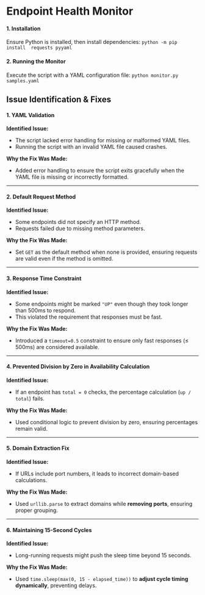 # Endpoint Health Monitor

#### 1. Installation
Ensure Python is installed, then install dependencies:
```python -m pip install  requests pyyaml```

#### 2. Running the Monitor
Execute the script with a YAML configuration file:
```python monitor.py samples.yaml```

## Issue Identification & Fixes

#### 1. YAML Validation
**Identified Issue:**  
- The script lacked error handling for missing or malformed YAML files.
- Running the script with an invalid YAML file caused crashes.

**Why the Fix Was Made:**  
- Added error handling to ensure the script exits gracefully when the YAML file is missing or incorrectly formatted.

---

#### 2. Default Request Method
**Identified Issue:**  
- Some endpoints did not specify an HTTP method.
- Requests failed due to missing method parameters.

**Why the Fix Was Made:**  
- Set `GET` as the default method when none is provided, ensuring requests are valid even if the method is omitted.

---

#### 3. Response Time Constraint
**Identified Issue:**  
- Some endpoints might be marked `"UP"` even though they took longer than 500ms to respond.
- This violated the requirement that responses must be fast.

**Why the Fix Was Made:**  
- Introduced a `timeout=0.5` constraint to ensure only fast responses (≤ 500ms) are considered available.

---

#### 4. Prevented Division by Zero in Availability Calculation
**Identified Issue:**  
- If an endpoint has `total = 0` checks, the percentage calculation (`up / total`) fails.

**Why the Fix Was Made:**  
- Used conditional logic to prevent division by zero, ensuring percentages remain valid.

---

#### 5. Domain Extraction Fix
**Identified Issue:**  
- If URLs include port numbers, it leads to incorrect domain-based calculations.
  
**Why the Fix Was Made:**  
- Used `urllib.parse` to extract domains while **removing ports**, ensuring proper grouping.

---

#### 6. Maintaining 15-Second Cycles
**Identified Issue:**  
- Long-running requests might push the sleep time beyond 15 seconds.
  
**Why the Fix Was Made:**  
- Used `time.sleep(max(0, 15 - elapsed_time))` to **adjust cycle timing dynamically**, preventing delays.



